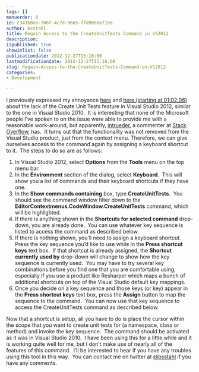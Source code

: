 ```yaml
---
tags: []
menuorder: 0
id: c34168ee-706f-4c7d-9665-ffd986b6f1b6
author: bsstahl
title: Regain Access to the CreateUnitTests Command in VS2012
description: 
ispublished: true
showinlist: false
publicationdate: 2012-12-27T15:16:00
lastmodificationdate: 2012-12-27T15:16:00
slug: Regain-Access-to-the-CreateUnitTests-Command-in-VS2012
categories:
- Development

---
```


I previously expressed my annoyance [here](http://www.cognitiveinheritance.com/post/The-Missing-e2809cCreate-Unit-Teste2809d-feature-in-Visual-Studio-2012.aspx) and [here (starting at 01:02:06)](http://channel9.msdn.com/Events/Build/2012/3-017) about the lack of the Create Unit Tests feature in Visual Studio 2012, similar to the one in Visual Studio 2010.  It is interesting that none of the Microsoft people I’ve spoken to on the issue were able to provide me with a reasonable work-around, but apparently, [intrueder](http://stackoverflow.com/users/1741116/intrueder), a commenter at [Stack Overflow](http://stackoverflow.com/questions/9547055/where-is-the-create-unit-tests-selection), has.  It turns out that the functionality was not removed from the Visual Studio product, just from the context menu. Therefore, we can give ourselves access to the command again by assigning a keyboard shortcut to it.  The steps to do so are as follows:

1. In Visual Studio 2012, select **Options** from the **Tools** menu on the top menu bar.
2. In the **Environment** section of the dialog, select **Keyboard**.  This will show you a list of commands and their keyboard shortcuts if they have one.
3. In the **Show commands containing** box, type **CreateUnitTests**.  You should see the command window filter down to the **EditorContextmenus.CodeWindow.CreateUnitTests** command, which will be highlighted.
4. If there is anything shown in the **Shortcuts for selected command** drop-down, you are already done.  You can use whatever key sequence is listed to access the command as described below.
5. If there is nothing shown, you’ll need to assign a keyboard shortcut.  Press the key sequence you’d like to use while in the **Press shortcut keys** text box.  If that shortcut is already assigned, the **Shortcut currently used by** drop-down will change to show how the key sequence is currently used.  You may have to try several key combinations before you find one that you are comfortable using, especially if you use a product like Resharper which maps a bunch of additional shortcuts on top of the Visual Studio default key mappings.
6. Once you decide on a key sequence and those keys (or key) appear in the **Press shortcut keys** text box, press the **Assign** button to map the sequence to the command.  You can now use that key sequence to access the CreateUnitTests command as described below.


Now that a shortcut is setup, all you have to do is place the cursor within the scope that you want to create unit tests for (a namespace, class or method) and invoke the key sequence.  The command should be activated as it was in Visual Studio 2010.  I have been using this for a little while and it is working quite well for me, but I don’t make use of nearly all of the features of this command.  I’ll be interested to hear if you have any troubles using this tool in this way.  You can contact me on twitter at [@bsstahl](https://twitter.com/bsstahl) if you have any comments.

